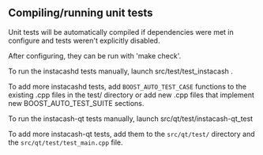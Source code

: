 Compiling/running unit tests
------------------------------------

Unit tests will be automatically compiled if dependencies were met in configure
and tests weren't explicitly disabled.

After configuring, they can be run with 'make check'.

To run the instacashd tests manually, launch src/test/test_instacash .

To add more instacashd tests, add `BOOST_AUTO_TEST_CASE` functions to the existing
.cpp files in the test/ directory or add new .cpp files that
implement new BOOST_AUTO_TEST_SUITE sections.

To run the instacash-qt tests manually, launch src/qt/test/instacash-qt_test

To add more instacash-qt tests, add them to the `src/qt/test/` directory and
the `src/qt/test/test_main.cpp` file.
